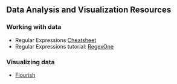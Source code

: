 ## Data Analysis and Visualization Resources

### Working with data

- Regular Expressions [Cheatsheet](https://www.rexegg.com/regex-quickstart.php)
- Regular Expressions tutorial: [RegexOne](https://regexone.com/)

### Visualizing data

- [Flourish](https://flourish.studio/)